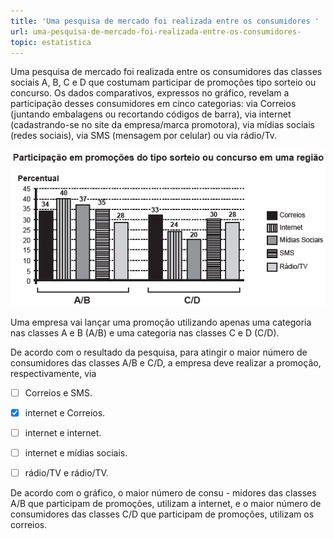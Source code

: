 ```yaml
---
title: 'Uma pesquisa de mercado foi realizada entre os consumidores '
url: uma-pesquisa-de-mercado-foi-realizada-entre-os-consumidores-
topic: estatistica
---
```



Uma pesquisa de mercado foi realizada entre os consumidores das classes sociais A, B, C e D que costumam participar de promoções tipo sorteio ou concurso. Os dados comparativos, expressos no gráfico, revelam a participação desses consumidores em cinco categorias: via Correios (juntando embalagens ou recortando códigos de barra), via internet (cadastrando-se no site da empresa/marca promotora), via mídias sociais (redes sociais), via SMS (mensagem por celular) ou via rádio/Tv.

![](c6f5fb80-a55d-660c-c2cb-8a29419c7d8c.png)

Uma empresa vai lançar uma promoção utilizando apenas uma categoria nas classes A e B (A/B) e uma categoria nas classes C e D (C/D).

De acordo com o resultado da pesquisa, para atingir o maior número de consumidores das classes A/B e C/D, a empresa deve realizar a promoção, respectivamente, via



- [ ] Correios e SMS.
- [x] internet e Correios.
- [ ] internet e internet.
- [ ] internet e mídias sociais.
- [ ] rádio/TV e rádio/TV.


De acordo com o gráfico, o maior número de consu - midores das classes A/B que participam de promoções, utilizam a internet, e o maior número de consumidores das classes C/D que participam de promoções, utilizam os correios.
